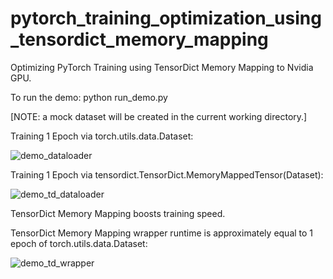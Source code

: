 # pytorch_training_optimization_using_tensordict_memory_mapping
Optimizing PyTorch Training using TensorDict Memory Mapping to Nvidia GPU.

To run the demo: python run_demo.py

[NOTE: a mock dataset will be created in the current working directory.]


Training 1 Epoch via torch.utils.data.Dataset:

![demo_dataloader](https://github.com/user-attachments/assets/612806d8-3a8a-442c-8c2a-3ff2232d935b)


Training 1 Epoch via tensordict.TensorDict.MemoryMappedTensor(Dataset):

![demo_td_dataloader](https://github.com/user-attachments/assets/f580bd2f-3352-4ead-a7e4-35387e0d4f71)

TensorDict Memory Mapping boosts training speed.

TensorDict Memory Mapping wrapper runtime is approximately equal to 1 epoch of torch.utils.data.Dataset:

![demo_td_wrapper](https://github.com/user-attachments/assets/d56f0384-b9d0-4356-91aa-dc86808c0f33)









